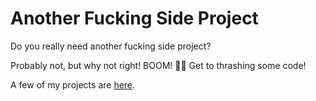 # Another Fucking Side Project

Do you really need another fucking side project?

Probably not, but why not right! BOOM! 🤘🏻 Get to thrashing some code!

A few of my projects are [here](https://adron.github.io/adron/).
